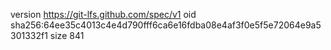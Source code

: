 version https://git-lfs.github.com/spec/v1
oid sha256:64ee35c4013c4e4d790fff6ca6e16fdba08e4af3f0e5f5e72064e9a5301332f1
size 841
